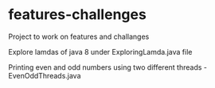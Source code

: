 # features-challenges
Project to work on features and challanges

Explore lamdas of java 8 under ExploringLamda.java file

Printing even and odd numbers using two different threads - EvenOddThreads.java

